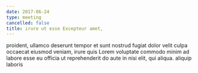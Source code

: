 ```yaml
---
date: 2017-06-24
type: meeting
cancelled: false
title: irure ut esse Excepteur amet,
---
```

proident, ullamco deserunt tempor et sunt nostrud fugiat dolor velit culpa occaecat eiusmod veniam, irure quis Lorem voluptate commodo minim ad labore esse eu officia ut reprehenderit do aute in nisi elit, qui aliqua. aliquip laboris